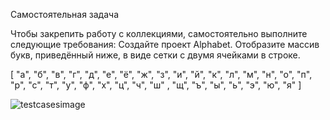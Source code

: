 Самостоятельная задача

Чтобы закрепить работу с коллекциями, самостоятельно выполните следующие требования: Создайте проект Alphabet. Отобразите массив букв, приведённый ниже, в виде сетки с двумя ячейками в строке.

[
"а", "б", "в", "г", "д", "е", "ё", "ж", "з", "и", "й", "к",
"л", "м", "н", "о", "п", "р", "с", "т", "у", "ф", "х", "ц",
"ч", "ш" , "щ", "ъ", "ы", "ь", "э", "ю", "я"
] 

![testcasesimage](https://private-user-images.githubusercontent.com/143431196/331316607-37bfd714-8d5f-4ed1-a5f4-af895604e6d8.png?jwt=eyJhbGciOiJIUzI1NiIsInR5cCI6IkpXVCJ9.eyJpc3MiOiJnaXRodWIuY29tIiwiYXVkIjoicmF3LmdpdGh1YnVzZXJjb250ZW50LmNvbSIsImtleSI6ImtleTUiLCJleHAiOjE3MTU4ODAxNTMsIm5iZiI6MTcxNTg3OTg1MywicGF0aCI6Ii8xNDM0MzExOTYvMzMxMzE2NjA3LTM3YmZkNzE0LThkNWYtNGVkMS1hNWY0LWFmODk1NjA0ZTZkOC5wbmc_WC1BbXotQWxnb3JpdGhtPUFXUzQtSE1BQy1TSEEyNTYmWC1BbXotQ3JlZGVudGlhbD1BS0lBVkNPRFlMU0E1M1BRSzRaQSUyRjIwMjQwNTE2JTJGdXMtZWFzdC0xJTJGczMlMkZhd3M0X3JlcXVlc3QmWC1BbXotRGF0ZT0yMDI0MDUxNlQxNzE3MzNaJlgtQW16LUV4cGlyZXM9MzAwJlgtQW16LVNpZ25hdHVyZT0wZTFmODk3YmMxMTE1Y2M1MDkwMTE0MTE3MGM3YWVmODc4YTZjNGM5MWMwYzIyMGQyNWUyMWEyNjM3YzU0ZWE4JlgtQW16LVNpZ25lZEhlYWRlcnM9aG9zdCZhY3Rvcl9pZD0wJmtleV9pZD0wJnJlcG9faWQ9MCJ9.24AHJVo4xFL9GbOotlPUZLQT6aDV1UfrZE_fFL-zzrU)
